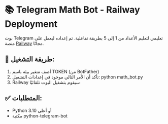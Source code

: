 
# 📚 Telegram Math Bot - Railway Deployment

بوت Telegram تعليمي لتعليم الأعداد من 1 إلى 5 بطريقة تفاعلية.
تم إعداده ليعمل على منصة [Railway](https://railway.app) مجانًا.

## 🚀 طريقة التشغيل:
1. أضف متغير بيئة باسم TOKEN (من BotFather)
2. تأكد أن الأمر التالي موجود في إعدادات التشغيل:
   python math_bot.py
3. Railway سيقوم بتشغيل البوت تلقائيًا

## ✅ المتطلبات:
- Python 3.10 أو أعلى
- مكتبة python-telegram-bot

